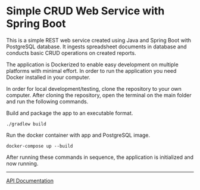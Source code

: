 # Simple CRUD Web Service with Spring Boot

This is a simple REST web service created using Java and Spring Boot with PostgreSQL database. It ingests spreadsheet documents in database and conducts basic CRUD operations on created reports.

The application is Dockerized to enable easy development on multiple platforms with minimal effort. In order to run the application you need Docker installed in your computer.

In order for local development/testing, clone the repository to your own computer. After cloning the repository, open the terminal on the main folder and run the following commands.

Build and package the app to an executable format.

```./gradlew build```

Run the docker container with app and PostgreSQL image.

```docker-compose up --build```

After running these commands in sequence, the application is initialized and now running.

---

[API Documentation](API_DOCUMENTATION.md)
